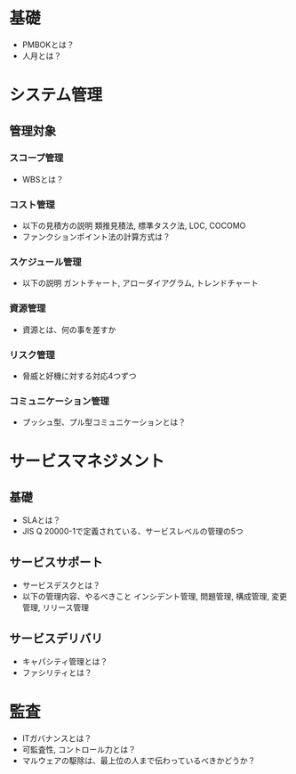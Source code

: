 # 基礎
- PMBOKとは？
- 人月とは？

# システム管理
## 管理対象
### スコープ管理
- WBSとは？
### コスト管理
- 以下の見積方の説明
類推見積法, 標準タスク法, LOC, COCOMO
- ファンクションポイント法の計算方式は？
### スケジュール管理
- 以下の説明
ガントチャート, アローダイアグラム, トレンドチャート
### 資源管理
- 資源とは、何の事を差すか
### リスク管理
- 脅威と好機に対する対応4つずつ
### コミュニケーション管理
- プッシュ型、プル型コミュニケーションとは？


# サービスマネジメント
## 基礎
- SLAとは？
- JIS Q 20000-1で定義されている、サービスレベルの管理の5つ

## サービスサポート
- サービスデスクとは？
- 以下の管理内容、やるべきこと
インシデント管理, 問題管理, 構成管理, 変更管理, リリース管理
## サービスデリバリ
- キャパシティ管理とは？
- ファシリティとは？

# 監査
- ITガバナンスとは？
- 可監査性, コントロール力とは？
- マルウェアの駆除は、最上位の人まで伝わっているべきかどうか？
